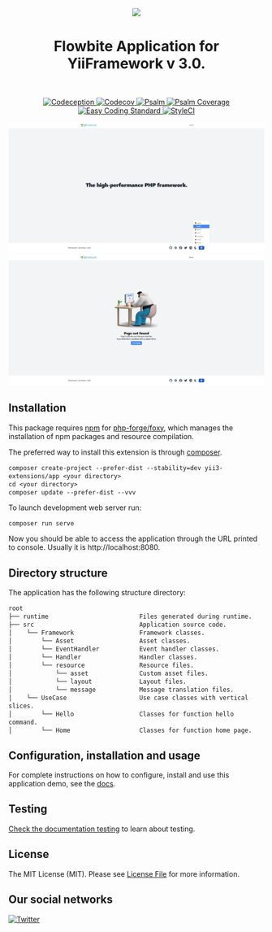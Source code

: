 <p align="center">
    <a href="https://github.com/yii3-extensions/app" target="_blank">
        <img src="https://avatars.githubusercontent.com/u/121752654?s=200&v=4" height="100px">
    </a>
    <h1 align="center">Flowbite Application for YiiFramework v 3.0.</h1>
    <br>
</p>

<p align="center">
    <a href="https://github.com/yii3-extensions/app/actions" target="_blank">
        <img src="https://github.com/yii3-extensions/app/workflows/build/badge.svg" alt="Codeception">
    </a>
    <a href="https://codecov.io/gh/yii3-extensions/app" target="_blank">
        <img src="https://codecov.io/gh/yii3-extensions/app/branch/main/graph/badge.svg?token=MF0XUGVLYC" alt="Codecov">
    </a>
    <a href="https://github.com/yii3-extensions/app/actions/workflows/static.yml" target="_blank">
        <img src="https://github.com/yii3-extensions/app/actions/workflows/static.yml/badge.svg" alt="Psalm">
    </a>
    <a href="https://shepherd.dev/github/yii3-extensions/app" target="_blank">
        <img src="https://shepherd.dev/github/yii3-extensions/app/coverage.svg" alt="Psalm Coverage">
    </a>
    <a href="https://github.com/yii3-extensions/app/actions/workflows/ecs.yml" target="_blank">
        <img src="https://github.com/yii3-extensions/app/actions/workflows/ecs.yml/badge.svg" alt="Easy Coding Standard">
    </a>  
    <a href="https://github.styleci.io/repos/297125618?branch=main">
        <img src="https://github.styleci.io/repos/297125618/shield?branch=main" alt="StyleCI">
    </a>         
</p>

<p align="center">
    <a href="https://github.com/yii3-extensions/app" target="_blank">
        <img src="https://raw.githubusercontent.com/yii3-extensions/app/main/docs/image/home.jpeg" alt="home" >
    </a>
    <a href="https://github.com/yii3-extensions/app" target="_blank">
        <img src="https://raw.githubusercontent.com/yii3-extensions/app/main/docs/image/404.jpeg" alt="404" >
    </a>
</p>

## Installation

This package requires [npm](https://www.npmjs.com/) for [php-forge/foxy](https://www.github.com/php-forge/foxy), which
manages the installation of npm packages and resource compilation.

The preferred way to install this extension is through [composer](https://getcomposer.org/download/).

```shell
composer create-project --prefer-dist --stability=dev yii3-extensions/app <your directory>
cd <your directory>
composer update --prefer-dist --vvv
```

To launch development web server run:

```bash
composer run serve
```

Now you should be able to access the application through the URL printed to console. Usually it is http://localhost:8080.

## Directory structure

The application has the following structure directory:

```text
root
├── runtime                         Files generated during runtime.
├── src                             Application source code.
│    └── Framework                  Framework classes.
│        └── Asset                  Asset classes.
│        └── EventHandler           Event handler classes.
│        └── Handler                Handler classes.
│        └── resource               Resource files.
│            └── asset              Custom asset files.
│            └── layout             Layout files.
│            └── message            Message translation files.
│    └── UseCase                    Use case classes with vertical slices.
│        └── Hello                  Classes for function hello command.
│        └── Home                   Classes for function home page.
```

## Configuration, installation and usage

For complete instructions on how to configure, install and use this application demo, see the [docs](/docs/README.md).

## Testing

[Check the documentation testing](/docs/testing.md) to learn about testing.

## License

The MIT License (MIT). Please see [License File](LICENSE) for more information.

## Our social networks

[![Twitter](https://img.shields.io/badge/twitter-follow-1DA1F2?logo=twitter&logoColor=1DA1F2&labelColor=555555?style=flat)](https://twitter.com/Terabytesoftw)
